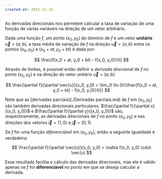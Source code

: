 ```yaml
---
created-at: 2021-11-15
---
```

As derivadas direcionais nos permitem calcular a taxa de variação de uma função de várias variáveis na direção de um vetor arbitrário.

Dada uma função $f$, um ponto $(x_0, y_0)$ do domínio de $f$ e um vetor **unitário** $\vec{u} = (a,b)$, a taxa média de variação de $f$ na direção $\vec{u} = (a,b)$ entre os pontos $(x_0, y_0)$ e $(x_0 + at, y_0 + bt)$ é dada por:

$$
  \frac{f(x_0 + at, y_0 + bt) - f(x_0, y_0)}{t}
$$

Através de limites, é possível então definir a *derivada direcional* de $f$ no ponto $(x_0, y_0)$ e na direção do vetor unitário $\vec{u} = (a,b)$:

$$
  \frac{\partial f}{\partial \vec{u}}(x_0, y_0) = \lim_{t \to 0}{\frac{f(x_0 + at, y_0 + bt) - f(x_0, y_0)}{t}}
$$

Note que as [derivadas parciais](./Derivadas parciais.md) de $f$ em $(x_0, y_0)$ são também derivadas direcionais particulares. $\frac{\partial f}{\partial x}{(x_0, y_0)}$ e $\frac{\partial f}{\partial y}{(x_0, y_0)}$ são, respectivamente, as derivadas direcionais de $f$ no ponto $(x_0, y_0)$ e nas direções dos vetores $\vec{i} = (1,0)$ e $\vec{j} = (0,1)$.

Se $f$ for uma função *diferenciável* em $(x_0, y_0)$, então a seguinte igualdade é verdadeira:

$$
  \frac{\partial f}{\partial \vec{u}}(x_0, y_0) = \nabla f(x_0, y_0) \cdot \vec(u)
$$

Esse resultado facilita o cálculo das derivadas direcionais, mas ele é válido apenas se $f$ for **diferenciável** no ponto em que se deseja calcular a derivada.
